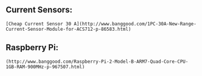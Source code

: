 ## **Current Sensors:**
	[Cheap Current Sensor 30 A](http://www.banggood.com/1PC-30A-New-Range-Current-Sensor-Module-for-ACS712-p-86583.html)
## **Raspberry Pi:**
  	(http://www.banggood.com/Raspberry-Pi-2-Model-B-ARM7-Quad-Core-CPU-1GB-RAM-900MHz-p-967507.html)
